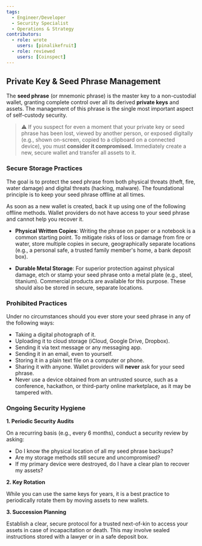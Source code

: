 ```yaml
---
tags:
  - Engineer/Developer
  - Security Specialist
  - Operations & Strategy
contributors:
  - role: wrote
    users: [pinalikefruit]
  - role: reviewed
    users: [Coinspect]
---
```


## Private Key & Seed Phrase Management

The **seed phrase** (or mnemonic phrase) is the master key to a non-custodial wallet, granting complete control over all its derived **private keys** and assets. The management of this phrase is the single most important aspect of self-custody security.

> ⚠️ If you suspect for even a moment that your private key or seed phrase has been lost, viewed by another person, or exposed digitally (e.g., shown on-screen, copied to a clipboard on a connected device), you must **consider it compromised.** Immediately create a new, secure wallet and transfer all assets to it.

### Secure Storage Practices

The goal is to protect the seed phrase from both physical threats (theft, fire, water damage) and digital threats (hacking, malware). The foundational principle is to keep your seed phrase offline at all times.

As soon as a new wallet is created, back it up using one of the following offline methods. Wallet providers do not have access to your seed phrase and cannot help you recover it.

- **Physical Written Copies**: Writing the phrase on paper or a notebook is a common starting point. To mitigate risks of loss or damage from fire or water, store multiple copies in secure, geographically separate locations (e.g., a personal safe, a trusted family member's home, a bank deposit box).

- **Durable Metal Storage**: For superior protection against physical damage, etch or stamp your seed phrase onto a metal plate (e.g., steel, titanium). Commercial products are available for this purpose. These should also be stored in secure, separate locations.

### Prohibited Practices

Under no circumstances should you ever store your seed phrase in any of the following ways:

- Taking a digital photograph of it.
- Uploading it to cloud storage (iCloud, Google Drive, Dropbox).
- Sending it via text message or any messaging app.
- Sending it in an email, even to yourself.
- Storing it in a plain text file on a computer or phone.
- Sharing it with anyone. Wallet providers will **never** ask for your seed phrase.
- Never use a device obtained from an untrusted source, such as a conference, hackathon, or third-party online marketplace, as it may be tampered with.

### Ongoing Security Hygiene

**1. Periodic Security Audits**

On a recurring basis (e.g., every 6 months), conduct a security review by asking:

- Do I know the physical location of all my seed phrase backups?
- Are my storage methods still secure and uncompromised?
- If my primary device were destroyed, do I have a clear plan to recover my assets?

**2. Key Rotation**

While you can use the same keys for years, it is a best practice to periodically rotate them by moving assets to new wallets.

**3. Succession Planning**

Establish a clear, secure protocol for a trusted next-of-kin to access your assets in case of incapacitation or death. This may involve sealed instructions stored with a lawyer or in a safe deposit box.
